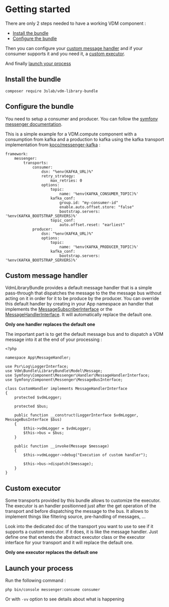 # Getting started

There are only 2 steps needed to have a working VDM component :

* [Install the bundle](#install-the-bundle)
* [Configure the bundle](#configure-the-bundle)

Then you can configure your [custom message handler](#custom-message-handler) and if your consumer supports it and 
you need it, a [custom executor](#custom-executor).

And finally [launch your process](#launch-your-process)

## Install the bundle

```
composer require 3slab/vdm-library-bundle
```

## Configure the bundle

You need to setup a consumer and producer. You can follow the 
[symfony messenger documentation](https://symfony.com/doc/current/messenger.html).

This is a simple example for a VDM.compute component with a consumption from kafka and a production to kafka using the 
kafka transport implementation from [koco/messenger-kafka](https://github.com/KonstantinCodes/messenger-kafka) :

```
framework:
    messenger:
        transports:
            consumer:
                dsn: "%env(KAFKA_URL)%"
                retry_strategy:
                    max_retries: 0
                options:
                    topic:
                        name: '%env(KAFKA_CONSUMER_TOPIC)%'
                    kafka_conf:
                        group.id: "my-consumer-id"
                        enable.auto.offset.store: "false"
                        bootstrap.servers: '%env(KAFKA_BOOTSTRAP_SERVERS)%'
                    topic_conf:
                        auto.offset.reset: "earliest"
            producer:
                dsn: "%env(KAFKA_URL)%"
                options:
                    topic:
                        name: '%env(KAFKA_PRODUCER_TOPIC)%'
                    kafka_conf:
                        bootstrap.servers: '%env(KAFKA_BOOTSTRAP_SERVERS)%'
```

## Custom message handler

VdmLibraryBundle provides a default message handler that is a simple pass-through that dispatches the message to the 
the message bus without acting on it in order for it to be produce by the producer. You can override this default 
handler by creating in your App namespace an handler that implements the 
[MessageSubscriberInterface](https://github.com/symfony/messenger/blob/master/Handler/MessageSubscriberInterface.php) or
the [MessageHandlerInterface](https://github.com/symfony/messenger/blob/master/Handler/MessageHandlerInterface.php). It
will automatically replace the default one.

**Only one handler replaces the default one**

The important part is to get the default message bus and to dispatch a VDM message into it at the end of your 
processing :

```
<?php

namespace App\MessageHandler;

use Psr\Log\LoggerInterface;
use Vdm\Bundle\LibraryBundle\Model\Message;
use Symfony\Component\Messenger\Handler\MessageHandlerInterface;
use Symfony\Component\Messenger\MessageBusInterface;

class CustomHandler implements MessageHandlerInterface
{
    protected $vdmLogger;

    protected $bus;

    public function __construct(LoggerInterface $vdmLogger, MessageBusInterface $bus)
    {
        $this->vdmLogger = $vdmLogger;
        $this->bus = $bus;
    }

    public function __invoke(Message $message)
    {
        $this->vdmLogger->debug("Execution of custom handler");

        $this->bus->dispatch($message);
    }
}

```

## Custom executor

Some transports provided by this bundle allows to customize the executor. The executor is an handler positionned just
after the get operation of the transport and before dispatching the message to the bus. It allows to implement things 
like filtering source, pre-handling of messages, ...

Look into the dedicated doc of the transport you want to use to see if it supports a custom executor. If it does, it
is like the message handler. Just define one that extends the abstract executor class or the executor interface 
for your transport and it will replace the default one.

**Only one executor replaces the default one**

## Launch your process

Run the following command :

```
php bin/console messenger:consume consumer
```

Or with `-vv` option to see details about what is happening
